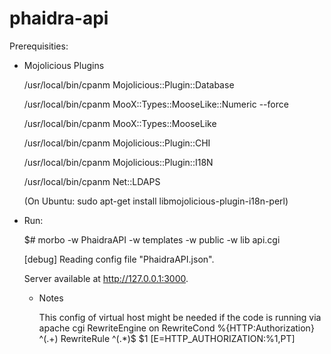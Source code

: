 phaidra-api 
===========

Prerequisities:

* Mojolicious Plugins

  /usr/local/bin/cpanm Mojolicious::Plugin::Database
  
  /usr/local/bin/cpanm MooX::Types::MooseLike::Numeric --force
  
  /usr/local/bin/cpanm MooX::Types::MooseLike
  
  /usr/local/bin/cpanm Mojolicious::Plugin::CHI
  
  /usr/local/bin/cpanm Mojolicious::Plugin::I18N
  
  /usr/local/bin/cpanm Net::LDAPS
  
  
  (On Ubuntu: sudo apt-get install libmojolicious-plugin-i18n-perl)

* Run:

  $# morbo -w PhaidraAPI -w templates -w public -w lib api.cgi

  [debug] Reading config file "PhaidraAPI.json".

  Server available at http://127.0.0.1:3000.

  * Notes

	This config of virtual host might be needed if the code is running via apache cgi
        RewriteEngine on
        RewriteCond %{HTTP:Authorization} ^(.+)
        RewriteRule ^(.*)$ $1 [E=HTTP_AUTHORIZATION:%1,PT]
  